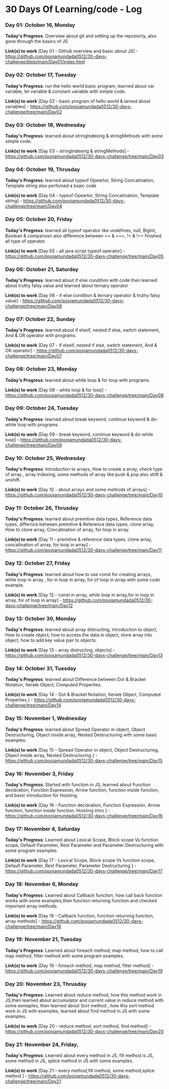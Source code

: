 # 30 Days Of Learning/code - Log

### Day 01: October 16, Monday

**Today's Progress**: Overview about git and setting up the reposiorty, also gone through the basics of JS 


**Link(s) to work**
[Day 01 - Github overview and basic about JS] - https://github.com/poojamundada0512/30-days-challenge/blob/main/Day01/index.html



### Day 02: October 17, Tuesday

**Today's Progress**: run the hello world basic program, learned about var variable, let variable & constant variable with simple code.

**Link(s) to work**
[Day 02 - basic program of hello world & larned about variables] - https://github.com/poojamundada0512/30-days-challenge/tree/main/Day02


### Day 03: October 18, Wednesday

**Today's Progress**: learned about stringIndexing & stringMethods with some simple code.

**Link(s) to work**
[Day 03 - stringIndexing & stringMethods] - https://github.com/poojamundada0512/30-days-challenge/tree/main/Day03


### Day 04: October 19, Thrusday

**Today's Progress**: learned about typeof Opeartor, String Concatination, Template string also perfomed a bsaic code

**Link(s) to work**
[Day 04 - typeof Opeartor, String Concatination, Template string] - https://github.com/poojamundada0512/30-days-challenge/tree/main/Day04



### Day 05: October 20, Friday

**Today's Progress**: learned all typeof operator like undefines, null, BigInt, Boolean & compariosn also difference between == & ===, != & !== finished all type of operator.

**Link(s) to work**
[Day 05 - all java script typeof operator] - https://github.com/poojamundada0512/30-days-challenge/tree/main/Day05


### Day 06: October 21, Saturday

**Today's Progress**: learned about if else condition with code then learned about truthy falsy value and learned about ternary operator

**Link(s) to work**
[Day 06 - if else condition & ternary operator & truthy falsy value] - https://github.com/poojamundada0512/30-days-challenge/tree/main/Day06

### Day 07: October 22, Sunday

**Today's Progress**: learned about  if elseif, nested if else, switch statement, And & OR operator with programs.

**Link(s) to work**
[Day 07 - if elseif, nested if else, switch statement, And & OR operator] - https://github.com/poojamundada0512/30-days-challenge/tree/main/Day07

### Day 08: October 23, Monday

**Today's Progress**: learned about  while loop & for loop with programs.

**Link(s) to work**
[Day 08 - while loop & for loop] - https://github.com/poojamundada0512/30-days-challenge/tree/main/Day08


### Day 09: October 24, Tuesday

**Today's Progress**: learned about break keyword, continue keyword & do-while loop with programs.

**Link(s) to work**
[Day 09 - break keyword, continue keyword & do-while loop] - https://github.com/poojamundada0512/30-days-challenge/tree/main/Day09


### Day 10: October 25, Wednesday

**Today's Progress**: Introduction to arrays, How to create a array, check type of array , array Indexing, some methods of array like push & pop also shift & unshift.

**Link(s) to work**
[Day 10 - about arrays and some methods of arrays] - https://github.com/poojamundada0512/30-days-challenge/tree/main/Day10


### Day 11: October 26, Thrusday

**Today's Progress**: learned about premitive data types, Reference data types, differnce between premitive & Reference data types, clone array, How to clone array, Concatination of array, for loop in array.

**Link(s) to work**
[Day 11 - premitive & reference data types, clone array, concatination of array, for loop in array] - https://github.com/poojamundada0512/30-days-challenge/tree/main/Day11

### Day 12: October 27, Friday

**Today's Progress**: learned about how to use const for creating arrays, while loop in array , for in loop in array, for of loop in array with some code example.

**Link(s) to work**
[Day 12 - const in array, while loop in array,for in loop in array, for of loop in array] - https://github.com/poojamundada0512/30-days-challenge/tree/main/Day12


### Day 13: October 30, Monday

**Today's Progress**: learned about array distructing, introduction to object, How to create object, how to access the data in object, store array into object, how to add key value pair to objects.

**Link(s) to work**
[Day 13 - array distructing, objects] - https://github.com/poojamundada0512/30-days-challenge/tree/main/Day13


### Day 14: October 31, Tuesday

**Today's Progress**: learned about Difference between Dot & Bracket Notation, Iterate Object, Computed Properties.

**Link(s) to work**
[Day 14 - Dot & Bracket Notation, Iterate Object, Computed Properties.] - https://github.com/poojamundada0512/30-days-challenge/tree/main/Day14


### Day 15: November 1, Wednesday

**Today's Progress**: learned about Spread Operator in object, Object Destructuring, Object inside array, Nested Destructuring with some basic examples. 

**Link(s) to work**
[Day 15 - Spread Operator in object, Object Destructuring, Object inside array, Nested Destructuring ] - https://github.com/poojamundada0512/30-days-challenge/tree/main/Day15


### Day 16: November 3, Friday

**Today's Progress**: Started with function in JS, learned about Function declaration, Function Expression, Arrow function, function inside function, and basic introduction for Hoisting. 

**Link(s) to work**
[Day 16 - Function declaration, Function Expression, Arrow function, function inside function, Hoisting intro ] - https://github.com/poojamundada0512/30-days-challenge/tree/main/Day16


### Day 17: November 4, Saturday

**Today's Progress**: Learned about Lexical Scope, Block scope Vs function scope, Default Parameter, Rest Parameter and Parameter Destructuring with some program examples. 

**Link(s) to work**
[Day 17 - Lexical Scope, Block scope Vs function scope, Default Parameter, Rest Parameter, Parameter Destructuring ] - https://github.com/poojamundada0512/30-days-challenge/tree/main/Day17


### Day 18: November 6, Monday

**Today's Progress**: Learned about Callback function, how call back function works with some examples,then function returning function and  checked important array methods.

**Link(s) to work**
[Day 18 - Callback function, function returning function, array methods] - https://github.com/poojamundada0512/30-days-challenge/tree/main/Day18


### Day 19: November 21, Tuesday

**Today's Progress**: Learned about foreach method, map method, how to call map method, filter method with some program examples.

**Link(s) to work**
[Day 19 - foreach method, map method, filter method] - https://github.com/poojamundada0512/30-days-challenge/tree/main/Day19



### Day 20: November 23, Thrusday

**Today's Progress**: Learned about reduce method, how this method work in JS,then learned about accumulator and current value in reduce method with some exmaples, then learned about Sort method , how this sort method work in JS with examples, learned about find method in JS with some examples.

**Link(s) to work**
[Day 20 - reduce method, sort method, find method] - https://github.com/poojamundada0512/30-days-challenge/tree/main/Day20


### Day 21: November 24, Friday,

**Today's Progress**: Learned about every method in JS, fill method is JS, some method in JS, splice method in JS with some examples.

**Link(s) to work**
[Day 21 -  every method,fill method, some method,splice method ] - https://github.com/poojamundada0512/30-days-challenge/tree/main/Day21


